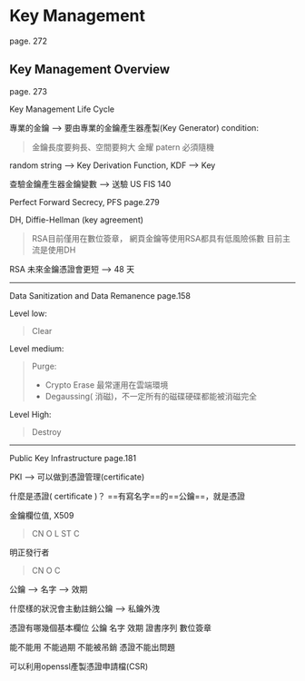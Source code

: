 # Key Management
page. 272

## Key Management Overview
page. 273

Key Management Life Cycle

專業的金鑰 --> 要由專業的金鑰產生器產製(Key Generator)
condition: 
>金鑰長度要夠長、空間要夠大
>金耀 patern 必須隨機

random string --> Key Derivation Function, KDF --> Key

查驗金鑰產生器金鑰變數 --> 送驗
US FIS 140

Perfect Forward Secrecy, PFS
page.279

DH, Diffie-Hellman (key agreement)
>RSA目前僅用在數位簽章，
>網頁金鑰等使用RSA都具有低風險係數
>目前主流是使用DH

RSA 未來金鑰憑證會更短
--> 48 天

---
Data Sanitization and Data Remanence
page.158

Level low: 
>Clear

Level medium: 
>Purge:
>- Crypto Erase 最常運用在雲端環境
>- Degaussing( 消磁)，不一定所有的磁碟硬碟都能被消磁完全

Level High:
>Destroy

---
Public Key Infrastructure
page.181

PKI --> 可以做到憑證管理(certificate)

什麼是憑證( certificate )？
==有寫名字==的==公鑰==，就是憑證

金鑰欄位值, X509
> CN
> O
> L
> ST
> C

明正發行者
> CN
> O
> C

公鑰 --> 名字 --> 效期

什麼樣的狀況會主動註銷公鑰 --> 私鑰外洩

憑證有哪幾個基本欄位
公鑰
名字
效期
證書序列
數位簽章

能不能用
不能過期
不能被吊銷
憑證不能出問題

可以利用openssl產製憑證申請檔(CSR)



